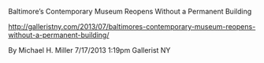 Baltimore’s Contemporary Museum Reopens Without a Permanent Building

http://galleristny.com/2013/07/baltimores-contemporary-museum-reopens-without-a-permanent-building/

By Michael H. Miller 7/17/2013 1:19pm
Gallerist NY
